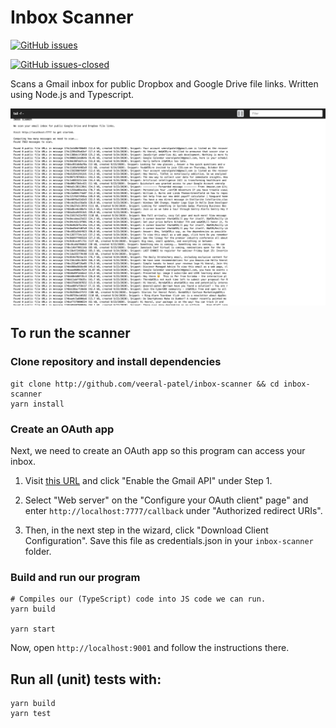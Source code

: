 # Inbox Scanner

[![GitHub issues](https://img.shields.io/github/issues/veeral-patel/inbox-scanner.svg)](https://gitHub.com/veeral-patel/inbox-scanner/issues/)

[![GitHub issues-closed](https://img.shields.io/github/issues-closed/veeral-patel/inbox-scanner.svg)](https://gitHub.com/veeral-patel/inbox-scanner/issues?q=is%3Aissue+is%3Aclosed)

Scans a Gmail inbox for public Dropbox and Google Drive file links. Written using Node.js and Typescript.

![](screenshot.png)

## To run the scanner

### Clone repository and install dependencies

```
git clone http://github.com/veeral-patel/inbox-scanner && cd inbox-scanner
yarn install
```

### Create an OAuth app

Next, we need to create an OAuth app so this program can access your inbox.

1. Visit [this URL](https://developers.google.com/gmail/api/quickstart/nodejs) and click "Enable the Gmail API" under Step 1.

2. Select "Web server" on the "Configure your OAuth client" page" and enter
   `http://localhost:7777/callback` under "Authorized redirect URIs".

3. Then, in the next step in the wizard, click "Download Client Configuration". Save this file as credentials.json in
   your `inbox-scanner` folder.

### Build and run our program

```
# Compiles our (TypeScript) code into JS code we can run.
yarn build

yarn start
```

Now, open `http://localhost:9001` and follow the instructions there.

## Run all (unit) tests with:

```
yarn build
yarn test
```
